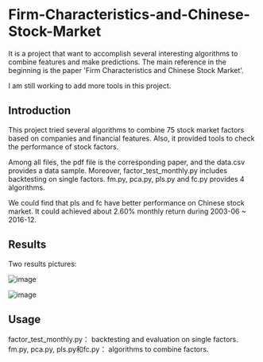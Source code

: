 # Firm-Characteristics-and-Chinese-Stock-Market

It is a project that want to accomplish several interesting algorithms to combine features and make predictions. The main reference in the beginning is the paper 'Firm Characteristics and Chinese Stock Market'.

I am still working to add more tools in this project.

  
## Introduction

This project tried several algorithms to combine 75 stock market factors based on companies and financial features. Also, it provided tools to check the performance of stock factors.

Among all files, the pdf file is the corresponding paper, and the data.csv provides a data sample. Moreover, factor_test_monthly.py includes backtesting on single factors. fm.py, pca.py, pls.py and fc.py provides 4 algorithms.

We could find that pls and fc have better performance on Chinese stock market. It could achieved about 2.60% monthly return during 2003-06 ~ 2016-12.

  
## Results 
  
Two results pictures:

![image](https://raw.githubusercontent.com/cheng-zi-ya/Firm-Characteristics-and-Chinese-Stock-Market/main/photos/factors.png)  
  
![image](https://raw.githubusercontent.com/cheng-zi-ya/Firm-Characteristics-and-Chinese-Stock-Market/main/photos/pls.png)  


## Usage
  
factor_test_monthly.py： backtesting and evaluation on single factors.
fm.py, pca.py, pls.py和fc.py： algorithms to combine factors.

